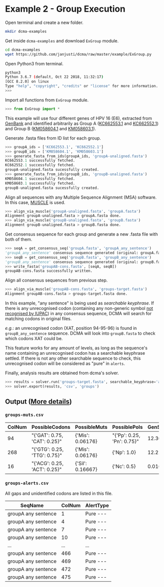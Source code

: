 # Example 2 - Group Execution

Open terminal and create a new folder.

```bash
mkdir dcma-examples
```

Get inside `dcma-examples` and download `ExGroup` module.

```bash
cd dcma-examples
wget https://github.com/janjusti/dcma/raw/master/example/ExGroup.py
```

Open Python3 from terminal.

```bash
python3
Python 3.6.7 (default, Oct 22 2018, 11:32:17) 
[GCC 8.2.0] on linux
Type "help", "copyright", "credits" or "license" for more information.
>>> 
```

Import all functions from `ExGroup` module.

```python
>>> from ExGroup import *
```

This example will use four different genes of HPV 16 (E6), extracted from [GenBank](https://www.ncbi.nlm.nih.gov/genbank/) and identified arbitrarily as Group A ([KC662553.1](https://www.ncbi.nlm.nih.gov/nuccore/KC662553.1) and [KC662552.1](https://www.ncbi.nlm.nih.gov/nuccore/KC662552.1)) and Group B ([KM058604.1](https://www.ncbi.nlm.nih.gov/nuccore/KM058604.1) and [KM058603.1](https://www.ncbi.nlm.nih.gov/nuccore/KM058603.1)).

Generate .fasta files from ID list for each group.

```python
>>> groupA_ids = ['KC662553.1', 'KC662552.1']
>>> groupB_ids = ['KM058604.1', 'KM058603.1']
>>> generate_fasta_from_ids(groupA_ids, 'groupA-unaligned.fasta')
KC662553.1 successfully fetched.
KC662552.1 successfully fetched.
groupA-unaligned.fasta sucessfully created.
>>> generate_fasta_from_ids(groupB_ids, 'groupB-unaligned.fasta')
KM058604.1 successfully fetched.
KM058603.1 successfully fetched.
groupB-unaligned.fasta sucessfully created.
```

Align all sequences with any Multiple Sequence Alignment (MSA) software. In this case, [MUSCLE](https://www.drive5.com/muscle/) is used.

```python
>>> align_via_muscle('groupA-unaligned.fasta', 'groupA.fasta')
Alignment groupA-unaligned.fasta > groupA.fasta done.
>>> align_via_muscle('groupB-unaligned.fasta', 'groupB.fasta')
Alignment groupB-unaligned.fasta > groupB.fasta done.
```

Get consensus sequence for each group and generate a new .fasta file with both of them.

```python
>>> seqA = get_consensus_seq('groupA.fasta', 'groupA_any_sentence')
'groupA_any_sentence' consensus sequence generated (original: groupA.fasta)
>>> seqB = get_consensus_seq('groupB.fasta', 'groupB_any_sentence')
'groupB_any_sentence' consensus sequence generated (original: groupB.fasta)
>>> write_fasta('groupAB-cons.fasta', [seqA, seqB])
groupAB-cons.fasta successfully written.
```

Align all consensus sequences from previous step.

```python
>>> align_via_muscle('groupAB-cons.fasta', 'groups-target.fasta')
Alignment groupAB-cons.fasta > groups-target.fasta done.
```

In this example, "any sentence" is being used as *searchable keyphrase*. If there is any unrecognised codon (containing any non-generic symbol [not recognised by IUPAC](https://www.bioinformatics.org/sms2/iupac.html)) in any consensus sequence, DCMA will search for matching codons in original files. 

*e.g.*: an unrecognised codon (XAT, position 94-95-96) is found in `groupB_any_sentence` sequence. DCMA will look into `groupB.fasta` to check which codons XAT could be. 

This feature works for any amount of levels, as long as the sequence's name containing an unrecognised codon has a searchable keyphrase settled. If there is not any other searchable sequence to check, this unrecognised codon will be considered as "pure" in `alerts`.

Finally, analysis results are obtained from dcma's solver.

```python
>>> results = solver.run('groups-target.fasta', searchable_keyphrase='any sentence')
>>> solver.export(results, 'csv', 'groups')
```

## Output ([More details](../docs/report-exp.md))

### `groups-muts.csv`

| ColNum | PossibleCodons               | PossibleMuts     | PossiblePols               | GenScore |
|--------|------------------------------|------------------|----------------------------|----------|
| 94     | "{'GAT': 0.75, 'CAT': 0.25}" | {'Mis': 0.06176} | "{'Pp': 0.25, 'Pn': 0.75}" | 12.30298 |
| 268    | "{'GTG': 0.25, 'TTG': 0.75}" | {'Mis': 0.06176} | {'Np': 1.0}                | 12.22848 |
| 16     | "{'ACG': 0.25, 'ACT': 0.25}" | {'Sil': 0.16667} | {'Nc': 0.5}                | 0.0165   |

### `groups-alerts.csv`

All gaps and unidentified codons are listed in this file.

| SeqName             | ColNum | AlertType   |
|---------------------|--------|-------------|
| groupA any sentence | 1      | Pure \-\-\- |
| groupA any sentence | 4      | Pure \-\-\- |
| groupA any sentence | 7      | Pure \-\-\- |
| groupA any sentence | 10     | Pure \-\-\- |
| \.\.\.              | \.\.\. | \.\.\.      |
| groupA any sentence | 466    | Pure \-\-\- |
| groupA any sentence | 469    | Pure \-\-\- |
| groupA any sentence | 472    | Pure \-\-\- |
| groupA any sentence | 475    | Pure \-\-\- |